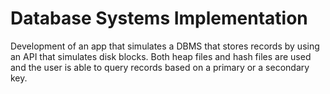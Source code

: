 # Database Systems Implementation
 Development of an app that simulates a DBMS that stores records by using an API that simulates disk blocks. Both heap files and hash files are used and the user is able to query records based on a primary or a secondary key.
